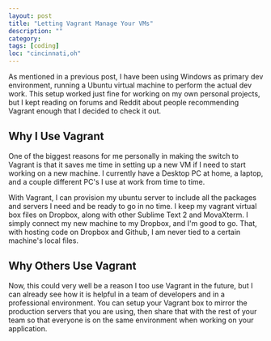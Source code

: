 ```yaml
---
layout: post
title: "Letting Vagrant Manage Your VMs"
description: ""
category: 
tags: [coding]
loc: "cincinnati,oh"
---
```


As mentioned in a previous post, I have been using Windows as primary dev environment, running a Ubuntu virtual machine to perform the actual dev work. This setup worked just fine for working on my own personal projects, but I kept reading on forums and Reddit about people recommending Vagrant enough that I decided to check it out.

Why I Use Vagrant
------------
One of the biggest reasons for me personally in making the switch to Vagrant is that it saves me time in setting up a new VM if I need to start working on a new machine. I currently have a Desktop PC at home, a laptop, and a couple different PC's I use at work from time to time. 

With Vagrant, I can provision my ubuntu server to include all the packages and servers I need and be ready to go in no time. I keep my vagrant virtual box files on Dropbox, along with other Sublime Text 2 and MovaXterm. I simply connect my new machine to my Dropbox, and I'm good to go. That, with hosting code on Dropbox and Github, I am never tied to a certain machine's local files.

Why Others Use Vagrant
--------------------
Now, this could very well be a reason I too use Vagrant in the future, but I can already see how it is helpful in a team of developers and in a professional environment. You can setup your Vagrant box to mirror the production servers that you are using, then share that with the rest of your team so that everyone is on the same environment when working on your application.
